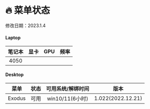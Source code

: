 # 🔥 菜单状态

修改日期：2023.1.4

<!-- tabs:start -->

#### **Laptop**


|笔记本| 显卡  | GPU  |  频率    |
| :---------: |:---:|:----: |:-:|
|    4050  |  ||

#### **Desktop**

|  菜单 |状态|可用系统/解绑时间|        版本      |
| :----:|:-:|:--------------:| :--------------: |
| Exodus|可用|win10/11(6小时)| 1.022(2022.12.21) |

<!-- tabs:end -->